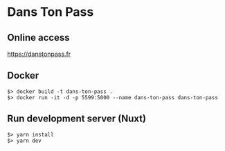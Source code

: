 # Dans Ton Pass

## Online access

https://danstonpass.fr


## Docker

```
$> docker build -t dans-ton-pass .
$> docker run -it -d -p 5599:5000 --name dans-ton-pass dans-ton-pass
```

## Run development server (Nuxt)

```
$> yarn install
$> yarn dev
```

